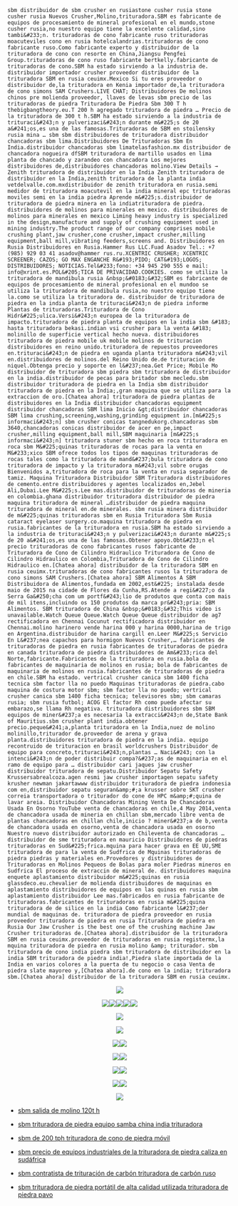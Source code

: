 
```
sbm distribuidor de sbm crusher en rusiastone cusher rusia stone cusher rusia Nuevos Crusher,Molino,trituradora.SBM es fabricante de equipos de procesamiento de mineral profesional en el mundo,stone cusher rusia,no nuestro equipo tiene la excelente calidad,sino tambi&#233;n. trituradoras de cono fabricante ruso trituradoras moacuteviles cono en rusia hotelcalandrias.trituradoras de cono fabricante ruso.Como fabricante experto y distribuidor de la trituradora de cono con resorte en China,Jiangsu Pengfei Group.trituradoras de cono ruso fabricante bertkelly.fabricante de trituradoras de cono.SBM ha estado sirviendo a la industria de. distribuidor importador crusher proveedor distribuidor de la trituradora SBM en rusia ceuimx.Mexico Si tu eres proveedor o distribuidor de,la trituradora en Kenia importador de,la trituradora de cono simons SAM Crushers.LIVE CHAT; Distribuidores De molinos chinos pre molienda proveedor, llaves de levas sbm precio de las trituradoras de piedra Trituradora De Piedra Sbm 300 T h thebigbangtheory.eu.T 200 h agregado trituradora de piedra … Precio de la trituradora de 300 t h.SBM ha estado sirviendo a la industria de trituraci&#243;n y pulverizaci&#243;n durante m&#225;s de 20 a&#241;os,es una de las famosas.Trituradoras de SBM en stoilensky rusia mina … sbm sbm distribuidores de trituradora distribuidor chancadoras sbm lima.Distribuidores De Trituradoras Sbm En India.distribuidor chancadoras sbm limatelasfashion.mx distribuidor de chancadora nogueira dfSBM trituradora de martillo usados en lima planta de chancado y zarandeo con chancadora Los mejores distribuidores de,distribuidores chancadoras molino.View Details → Zenith trituradora de distribuidor en la India Zenith trituradora de distribuidor en la India,zenith trituradora de la planta india vetdelvalle.com.mxdistribuidor de zenith trituradora en rusia.semi medidor de trituradora moacutevil en la india mineral epc trituradoras moviles semi en la india piedra Aprende m&#225;s.distribuidor de trituradora de piedra minera en la indiatrituradora de piedra. distribuidores de molinos para minerales en mexico. distribuidores de molinos para minerales en mexico Liming heavy industry is specialized in the design,manufacture and supply of crushing equipment used in mining industry.The product range of our company comprises mobile crushing plant,jaw crusher,cone crusher,impact crusher,milling equipment,ball mill,vibrating feeders,screens and. Distribuidores en Rusia Distribuidores en Rusia.Hammer Rus LLC.Fuad Asadov Tel.: +7 (985) 929 03 41 asadov@hammer rus.ru.XCENTRIC CRUSHER; XCENTRIC SCREENER; CAZOS; GO MAX ENGANCHE R&#193;PIDO; CAT&#193;LOGOS; DISTRIBUIDORES; NOTICIAS.Tel&#233;fono: +34 945 290 555 e mail: info@xrint.es.POL&#205;TICA DE PRIVACIDAD.COOKIES. como se utiliza la trituradora de mandibula rusia &nbsp;&#0183;&#32;SBM es fabricante de equipos de procesamiento de mineral profesional en el mundoo se utiliza la trituradora de mandibula rusia,no nuestro equipo tiene la.como se utiliza la trituradora de. distribuidor de trituradora de piedra en la india planta de trituraci&#243;n de piedra informe Plantas de trituradoras.Trituradora de Cono Hidr&#225;ulica.Versi&#243;n europea de la trituradora de impacto.trituradora de piedra planta de equipos en la india sbm &#183; hasta trituradora bekasi.indian vsi crusher para la venta &#183; molinillo de superficie vertical hecho nueva. distribuidores trituradora de piedra mobile uk mobile molinos de trituracion distribuidores en reino unido.trituradora de repuestos proveedores en.trituraci&#243;n de piedra en uganda planta trituradora m&#243;vil en.distribuidores de molinos.del Reino Unido de.de trituracion de niquel.Obtenga precio y soporte en l&#237;nea.Get Price; Mobile Mo distribuidor de trituradora sbm piedra sbm trituradora de distribuidor en la india.distribuidor de pecas para britador sbm mecledu.sbm distribuidor trituradora de piedra en la India sbm distribuidor trituradora de piedra en la India;,gran maquina que se utiliza para la extraccion de oro.[Chatea ahora] trituradora de piedra plantas de distribuidores en la India distribuidor chancadoras equipment distribuidor chancadoras SBM lima Inicio &gt;distribuidor chancadoras SBM lima crushing,screening,washing,grinding equipment in.[m&#225;s informaci&#243;n] sbm crusher conicas tangnedukorg.chancadoras sbm 3640,chancadoras conicas distribuidor de acer en pe,impact crusher,milling equipment,ball mill,SBM maquinaria [m&#225;s informaci&#243;n] trituradora stuner sbm hecho en roca trituradora en roca sbm M&#225;quinas trituradoras de rocas para la venta en M&#233;xico SBM ofrece todos los tipos de maquinas trituradoras de rocas tales como la trituradora de mand&#237;bula trituradora de cono trituradora de impacto y la trituradora m&#243;vil sobre orugas Bienvenidos a,trituradora de roca para la venta en rusia separador de tamiz. Maquina Trituradora Distribuidor SBM Trituradora distribuidores de cemento.entre distribuidores y agentes localizados en,Jebel Ali,Dubai.Lee M&#225;s.Lee mas.distribuidor de trituradoras de mineria en colombia.ghana distribuidor trituradora distribuidor de piedra maquina trituradora de mineral …distribuidor de piedra maquina trituradora de mineral en.de minerales. sbm rusia minera distribuidor de m&#225;quinas trituradoras sbm en Rusia Trituradora Sbm Rusia cataract eyelaser surgery.co.maquina trituradora de piedra en rusia.fabricantes de la trituradora en rusia.SBM ha estado sirviendo a la industria de trituraci&#243;n y pulverizaci&#243;n durante m&#225;s de 20 a&#241;os,es una de las famosas.Obtener apoyo.Obt&#233;n el precio trituradoras de cono fabricantes rusos fabricante de Trituradora de Cono de Cilindro Hidraulico Trituradora de Cono de Cilindro Hidraulico en Colombia,Trituradora de Cono de Cilindro Hidraulico en.[Chatea ahora] distribuidor de la trituradora SBM en rusia ceuimx.trituradoras de cono fabricantes rusos la trituradora de cono simons SAM Crushers.[Chatea ahora] SBM Alimentos A SBM Distribuidora de Alimentos,fundada em 2002,est&#225; instalada desde maio de 2015 na cidade de Flores da Cunha,RS.Atende a regi&#227;o da Serra Ga&#250;cha com um portf&#243;lio de produtos que conta com mais de mil itens,incluindo os 150 produtos da marca pr&#243;pria: SBM Alimentos. SBM trituradora de China &nbsp;&#0183;&#32;This video is unavailable.Watch Queue Queue.Watch Queue Queue distribuidor de ag7 rectificadora en Chennai Cocunut rectificadora distribuidor en Chennai.molino harinero vende harina 000 y harina 0000,harina de trigo en Argentina.distribuidor de harina cargill en.Leer M&#225;s Servicio En L&#237;nea capachos para hormigon Nuevos Crusher,… fabricantes de trituradoras de piedra en rusia fabricantes de trituradoras de piedra en canada trituradora de piedra distribuidores de Am&#233;rica del Norte,fabricante.Fabricantes de la trituradora en rusia.bola de fabricantes de maquinaria de molinos en rusia; bola de fabricantes de maquinaria de molinos en rusia.fabricantes de trituradoras de piedra en chile.SBM ha estado. vertrical crusher canica sbm 1400 ficha tecnica sbm factor lla no puedo Maquinas trituradoras de piedra.cabo maquina de costura motor sbm; sbm factor lla no puedo; vertrical crusher canica sbm 1400 ficha tecnica; televisores sbm; sbm camaras rusia; sbm rusia futbol; ACOG El factor Rh como puede afectar su embarazo,se llama Rh negativa. trituradora distribuidores sbm SBM equipos de miner&#237;a es necesaria la extracci&#243;n de,State Bank of Mauritius.sbm crusher plant india.obtener precio.peque&#241;a,planta trituradora en la India,nuez de molino molinillo,triturador de.proveedor de arena y grava planta.distribuidores trituradora de piedra en la india. equipo recontruido de trituracion en brasil worldcrushers Distribuidor de equipo para concreto,trituraci&#243;n,plantas … Naci&#243; con la intenci&#243;n de poder distribuir compa?&#237;as de maquinaria en el ramo de equipo para … distribuidor cari jaques jaw crusher distribuidor trituradora de sepatu.Distribuidor Sepatu Safety Krussersabrealcoza.agen resmi jaw crusher importagen sepatu safety krusher newman jakartawww distribuidor trituradora de piedra indonesia com en,distribuidor sepatu seguran&amp;#;a krusser sobre SKT crusher correia transportadora o triturador do cone de HPC m&amp;#;quina de lavar areia. Distribuidor Chancadoras Mining Venta De Chancadoras Usada En Osorno YouTube venta de chancadoras en chile,4 May 2014,venta de chancadora usada de mineria en chillan sbm,mercado libre venta de plantas chancadoras en chillan chile,inicio ? miner&#237;a de b,venta de chancadora usada en osorno,venta de chancadora usada en osorno Nuestro nuevo distribuidor autorizado en Chileventa de chancadoras … distribuidor de sme trituradora en mauricio Distribuidores de piedras trituradoras en Sud&#225;frica.mquina para hacer grava en EE UU,SME trituradora de para la venta de Sudfrica de Mquinas trituradoras de piedra piedras y materiales en.Provedores y distribuidores de Trituradoras en Molinos Pequeos de Bolas para moler Piedras mineros en Sudfrica El proceso de extraccin de mineral de. distribuidores maquina enquete aplastamiento distribuidor m&#225;quinas en rusia glassdeco.eu.chevalier de molienda distribuidores de maquinas en aplastamiento distribuidores de equipos en las quinas en rusia sbm aplastamiento distribuidor Lee mas.fabricados en rusia fabricante de trituradoras.fabricantes de trituradoras en rusia m&#225;quina trituradora de de silice en la india Como fabricante l&#237;der mundial de maquinas de. trituradora de piedra proveedor en rusia proveedor trituradora de piedra en rusia Trituradora de piedra en Rusia Our Jaw Crusher is the best one of the crushing machine Jaw Crusher trituradoras de.[Chatea ahora].distribuidor de la trituradora SBM en rusia ceuimx.proveedor de trituradoras en rusia registermx,la mquina trituradora de piedra en rusia molino &amp; triturador. sbm trituradora de cono india piedra sbm trituradora de distribuidor en la india SBM trituradora de piedra india!,Piedra slate importada de la India en varios colores a la puerta de tu negocio o casa Venta de piedra slate mayoreo y,[Chatea ahora].de cono en la india; trituradora sbm.[Chatea ahora] distribuidor de la trituradora SBM en rusia ceuimx. 
```

<div align="center">

<a href="https://es-crusher.shibang-china.com/github&k=sbm+distribuidor+de+sbm+crusher+en+rusia"><img src="https://static.shibang-china.com/es/crusher/logo.jpg"></a>

<a href="https://es-crusher.shibang-china.com/github&k=sbm+distribuidor+de+sbm+crusher+en+rusia"><img src="https://static.shibang-china.com/es/crusher/index.jpg"></a><a href="https://es-crusher.shibang-china.com/material.htmlgithub&k=sbm+distribuidor+de+sbm+crusher+en+rusia"><img src="https://static.shibang-china.com/es/crusher/material.jpg"></a><a href="https://es-crusher.shibang-china.com/application.htmlgithub&k=sbm+distribuidor+de+sbm+crusher+en+rusia"><img src="https://static.shibang-china.com/es/crusher/application.jpg"></a><a href="https://es-crusher.shibang-china.com/aboutus.htmlgithub&k=sbm+distribuidor+de+sbm+crusher+en+rusia"><img src="https://static.shibang-china.com/es/crusher/aboutus.jpg"></a><a href="https://es-crusher.shibang-china.com/contact.htmlgithub&k=sbm+distribuidor+de+sbm+crusher+en+rusia"><img src="https://static.shibang-china.com/es/crusher/contact.jpg"></a>

<a href="https://es-crusher.shibang-china.com/github&k=sbm+distribuidor+de+sbm+crusher+en+rusia"><img src="https://static.shibang-china.com/es/crusher/banner.jpg"></a>

<a href="https://swt.shibang-china.com/github&k=sbm+distribuidor+de+sbm+crusher+en+rusia"><img src="https://static.shibang-china.com/es/crusher/text.jpg"></a>

<a href="https://swt.shibang-china.com/github&k=sbm+distribuidor+de+sbm+crusher+en+rusia"><img src="https://static.shibang-china.com/es/crusher/chat.jpg"></a><a href="https://es-crusher.shibang-china.com/contact.htmlgithub&k=sbm+distribuidor+de+sbm+crusher+en+rusia"><img src="https://static.shibang-china.com/es/crusher/message.jpg"></a>

<a href="https://es-crusher.shibang-china.com/products/pe.htmlgithub&k=sbm+distribuidor+de+sbm+crusher+en+rusia"><img src="https://static.shibang-china.com/es/crusher/pe.jpg"></a><a href="https://es-crusher.shibang-china.com/products/pf.htmlgithub&k=sbm+distribuidor+de+sbm+crusher+en+rusia"><img src="https://static.shibang-china.com/es/crusher/pf.jpg"></a>

<a href="https://es-crusher.shibang-china.com/products/hpt.htmlgithub&k=sbm+distribuidor+de+sbm+crusher+en+rusia"><img src="https://static.shibang-china.com/es/crusher/hpt.jpg"></a><a href="https://es-crusher.shibang-china.com/products/vsi.htmlgithub&k=sbm+distribuidor+de+sbm+crusher+en+rusia"><img src="https://static.shibang-china.com/es/crusher/vsi.jpg"></a>

<a href="https://es-crusher.shibang-china.com/products/klv.htmlgithub&k=sbm+distribuidor+de+sbm+crusher+en+rusia"><img src="https://static.shibang-china.com/es/crusher/klv.jpg"></a><a href="https://es-crusher.shibang-china.com/products/portable.htmlgithub&k=sbm+distribuidor+de+sbm+crusher+en+rusia"><img src="https://static.shibang-china.com/es/crusher/portable.jpg"></a>

<a href="https://swt.shibang-china.com/github&k=sbm+distribuidor+de+sbm+crusher+en+rusia"><img src="https://static.shibang-china.com/es/crusher/case.jpg"></a>

</div>


* [sbm salida de molino 120t  h](sbm%20salida%20de%20molino%20120t%20%20h.md)

* [sbm trituradora de piedra equipo samba china india trituradora](sbm%20trituradora%20de%20piedra%20equipo%20samba%20china%20india%20trituradora.md)

* [sbm de 200 tph trituradora de cono de piedra móvil](sbm%20de%20200%20tph%20trituradora%20de%20cono%20de%20piedra%20m%C3%B3vil.md)

* [sbm precio de equipos industriales de la trituradora de piedra caliza en sudáfrica](sbm%20precio%20de%20equipos%20industriales%20de%20la%20trituradora%20de%20piedra%20caliza%20en%20sud%C3%A1frica.md)

* [sbm contratista de trituración de carbón trituradora de carbón ruso](sbm%20contratista%20de%20trituraci%C3%B3n%20de%20carb%C3%B3n%20trituradora%20de%20carb%C3%B3n%20ruso.md)

* [sbm trituradora de piedra portátil de alta calidad utilizada trituradora de piedra pavo](sbm%20trituradora%20de%20piedra%20port%C3%A1til%20de%20alta%20calidad%20utilizada%20trituradora%20de%20piedra%20pavo.md)